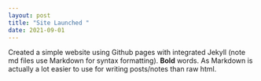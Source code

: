 ```yaml
---
layout: post
title: "Site Launched "
date: 2021-09-01
---
```


Created a simple website using Github pages with integrated Jekyll (note md files use Markdown for syntax formatting). **Bold** words. As Markdown is actually a lot easier to use for writing 
posts/notes than raw html.
